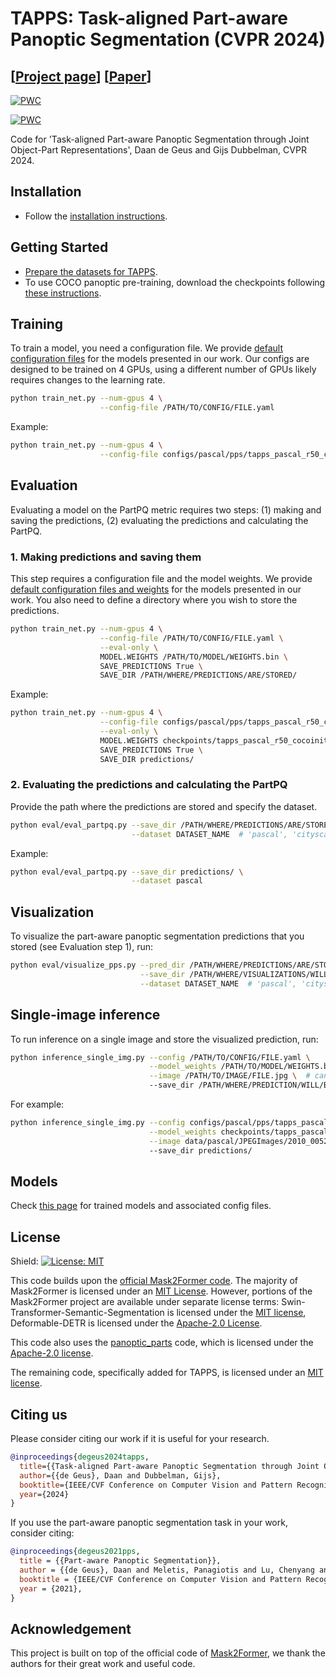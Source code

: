 # TAPPS: Task-aligned Part-aware Panoptic Segmentation (CVPR 2024)
## [[Project page](https://tue-mps.github.io/tapps/)] [[Paper](https://openaccess.thecvf.com/content/CVPR2024/papers/de_Geus_Task-aligned_Part-aware_Panoptic_Segmentation_through_Joint_Object-Part_Representations_CVPR_2024_paper.pdf)]

[![PWC](https://img.shields.io/endpoint.svg?url=https://paperswithcode.com/badge/task-aligned-part-aware-panoptic-segmentation-1/part-aware-panoptic-segmentation-on)](https://paperswithcode.com/sota/part-aware-panoptic-segmentation-on?p=task-aligned-part-aware-panoptic-segmentation-1)

[![PWC](https://img.shields.io/endpoint.svg?url=https://paperswithcode.com/badge/task-aligned-part-aware-panoptic-segmentation-1/part-aware-panoptic-segmentation-on-pascal)](https://paperswithcode.com/sota/part-aware-panoptic-segmentation-on-pascal?p=task-aligned-part-aware-panoptic-segmentation-1)

Code for 'Task-aligned Part-aware Panoptic Segmentation through Joint Object-Part Representations', Daan de Geus and Gijs Dubbelman, CVPR 2024.

## Installation

* Follow the [installation instructions](INSTALL.md).

## Getting Started

* [Prepare the datasets for TAPPS](datasets/README.md).
* To use COCO panoptic pre-training, download the checkpoints following [these instructions](checkpoints/README.md).

## Training
To train a model, you need a configuration file. We provide [default configuration files](MODELS.md) for the models presented in our work. Our configs are designed to be trained on 4 GPUs, using a different number of GPUs likely requires changes to the learning rate.

```bash
python train_net.py --num-gpus 4 \
                    --config-file /PATH/TO/CONFIG/FILE.yaml 
```

Example:

```bash
python train_net.py --num-gpus 4 \
                    --config-file configs/pascal/pps/tapps_pascal_r50_cocoinit.yaml
```

## Evaluation

Evaluating a model on the PartPQ metric requires two steps: (1) making and saving the predictions, (2) evaluating the predictions and calculating the PartPQ.

### 1. Making predictions and saving them
This step requires a configuration file and the model weights. We provide [default configuration files and weights](MODELS.md) for the models presented in our work. You also need to define a directory where you wish to store the predictions.

```bash
python train_net.py --num-gpus 4 \
                    --config-file /PATH/TO/CONFIG/FILE.yaml \
                    --eval-only \
                    MODEL.WEIGHTS /PATH/TO/MODEL/WEIGHTS.bin \
                    SAVE_PREDICTIONS True \
                    SAVE_DIR /PATH/WHERE/PREDICTIONS/ARE/STORED/
```

Example:

```bash
python train_net.py --num-gpus 4 \
                    --config-file configs/pascal/pps/tapps_pascal_r50_cocoinit.yaml \
                    --eval-only \
                    MODEL.WEIGHTS checkpoints/tapps_pascal_r50_cocoinit.bin \
                    SAVE_PREDICTIONS True \
                    SAVE_DIR predictions/
```


### 2. Evaluating the predictions and calculating the PartPQ
Provide the path where the predictions are stored and specify the dataset.

```bash
python eval/eval_partpq.py --save_dir /PATH/WHERE/PREDICTIONS/ARE/STORED/ \
                           --dataset DATASET_NAME  # 'pascal', 'cityscapes' or 'pascal107'
```

Example:

```bash
python eval/eval_partpq.py --save_dir predictions/ \
                           --dataset pascal 
```

## Visualization
To visualize the part-aware panoptic segmentation predictions that you stored (see Evaluation step 1), run:

```bash
python eval/visualize_pps.py --pred_dir /PATH/WHERE/PREDICTIONS/ARE/STORED/ \
                             --save_dir /PATH/WHERE/VISUALIZATIONS/WILL/BE/STORED/ \
                             --dataset DATASET_NAME  # 'pascal', 'cityscapes' or 'pascal107'
```

## Single-image inference
To run inference on a single image and store the visualized prediction, run:


```bash
python inference_single_img.py --config /PATH/TO/CONFIG/FILE.yaml \
                               --model_weights /PATH/TO/MODEL/WEIGHTS.bin \
                               --image /PATH/TO/IMAGE/FILE.jpg \  # can also be another image format
                               --save_dir /PATH/WHERE/PREDICTION/WILL/BE/STORED/
```

For example:

```bash
python inference_single_img.py --config configs/pascal/pps/tapps_pascal_swinb_cocoinit.yaml \
                               --model_weights checkpoints/tapps_pascal_swinb_cocoinit.bin \
                               --image data/pascal/JPEGImages/2010_005252.jpg \ 
                               --save_dir predictions/
```


## Models
Check [this page](MODELS.md) for trained models and associated config files.


## License

Shield: [![License: MIT](https://img.shields.io/badge/License-MIT-yellow.svg)](https://opensource.org/licenses/MIT)

This code builds upon the [official Mask2Former code](https://github.com/facebookresearch/Mask2Former/). The majority of Mask2Former is licensed under an [MIT License](LICENSE_MASK2FORMER). However, portions of the Mask2Former project are available under separate license terms: Swin-Transformer-Semantic-Segmentation is licensed under the [MIT license](https://github.com/SwinTransformer/Swin-Transformer-Semantic-Segmentation/blob/main/LICENSE), Deformable-DETR is licensed under the [Apache-2.0 License](https://github.com/fundamentalvision/Deformable-DETR/blob/main/LICENSE).

This code also uses the [panoptic_parts](https://github.com/pmeletis/panoptic_parts/) code, which is licensed under the [Apache-2.0 license](https://github.com/pmeletis/panoptic_parts/blob/master/LICENSE).

The remaining code, specifically added for TAPPS, is licensed under an [MIT license](LICENSE).

## <a name="Citing"></a>Citing us

Please consider citing our work if it is useful for your research.

```BibTeX
@inproceedings{degeus2024tapps,
  title={{Task-aligned Part-aware Panoptic Segmentation through Joint Object-Part Representations}},
  author={{de Geus}, Daan and Dubbelman, Gijs},
  booktitle={IEEE/CVF Conference on Computer Vision and Pattern Recognition (CVPR)},
  year={2024}
}
```

If you use the part-aware panoptic segmentation task in your work, consider citing:

```BibTeX
@inproceedings{degeus2021pps,
  title = {{Part-aware Panoptic Segmentation}},
  author = {{de Geus}, Daan and Meletis, Panagiotis and Lu, Chenyang and Wen, Xiaoxiao and Dubbelman, Gijs},
  booktitle = {IEEE/CVF Conference on Computer Vision and Pattern Recognition (CVPR)},
  year = {2021},
}
```


## Acknowledgement

This project is built on top of the official code of [Mask2Former](https://github.com/facebookresearch/Mask2Former/), we thank the authors for their great work and useful code.
